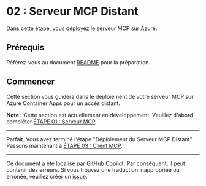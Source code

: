 # 02 : Serveur MCP Distant

Dans cette étape, vous déployez le serveur MCP sur Azure.

## Prérequis

Référez-vous au document [README](../README.md#prérequis) pour la préparation.

## Commencer

Cette section vous guidera dans le déploiement de votre serveur MCP sur Azure Container Apps pour un accès distant.

**Note :** Cette section est actuellement en développement. Veuillez d'abord compléter [ÉTAPE 01 : Serveur MCP](./01-mcp-server.md).

---

Parfait. Vous avez terminé l'étape "Déploiement du Serveur MCP Distant". Passons maintenant à [ÉTAPE 03 : Client MCP](./03-mcp-client.md).

---

Ce document a été localisé par [GitHub Copilot](https://docs.github.com/copilot/about-github-copilot/what-is-github-copilot). Par conséquent, il peut contenir des erreurs. Si vous trouvez une traduction inappropriée ou erronée, veuillez créer un [issue](../../../../../issues).
